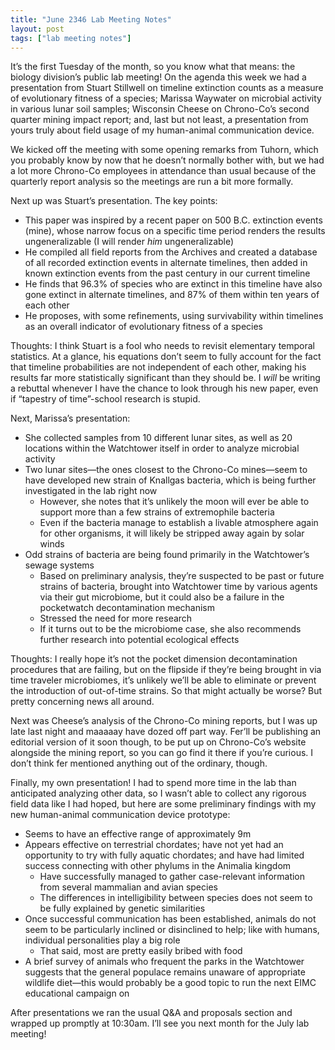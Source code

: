 ```yaml
---
title: "June 2346 Lab Meeting Notes"
layout: post
tags: ["lab meeting notes"]
---
```


It’s the first Tuesday of the month, so you know what that means: the biology division’s public lab meeting! On the agenda this week we had a presentation from Stuart Stillwell on timeline extinction counts as a measure of evolutionary fitness of a species; Marissa Waywater on microbial activity in various lunar soil samples; Wisconsin Cheese on Chrono-Co’s second quarter mining impact report; and, last but not least, a presentation from yours truly about field usage of my human-animal communication device.

We kicked off the meeting with some opening remarks from Tuhorn, which you probably know by now that he doesn’t normally bother with, but we had a lot more Chrono-Co employees in attendance than usual because of the quarterly report analysis so the meetings are run a bit more formally.

Next up was Stuart’s presentation. The key points:

- This paper was inspired by a recent paper on 500 B.C. extinction events (mine), whose narrow focus on a specific time period renders the results ungeneralizable (I will render _him_ ungeneralizable)
- He compiled all field reports from the Archives and created a database of all recorded extinction events in alternate timelines, then added in known extinction events from the past century in our current timeline
- He finds that 96.3% of species who are extinct in this timeline have also gone extinct in alternate timelines, and 87% of them within ten years of each other
- He proposes, with some refinements, using survivability within timelines as an overall indicator of evolutionary fitness of a species

Thoughts: I think Stuart is a fool who needs to revisit elementary temporal statistics. At a glance, his equations don’t seem to fully account for the fact that timeline probabilities are not independent of each other, making his results far more statistically significant than they should be. I _will_ be writing a rebuttal whenever I have the chance to look through his new paper, even if “tapestry of time”-school research is stupid.

Next, Marissa’s presentation:

- She collected samples from 10 different lunar sites, as well as 20 locations within the Watchtower itself in order to analyze microbial activity
- Two lunar sites—the ones closest to the Chrono-Co mines—seem to have developed new strain of Knallgas bacteria, which is being further investigated in the lab right now
  - However, she notes that it’s unlikely the moon will ever be able to support more than a few strains of extremophile bacteria
  - Even if the bacteria manage to establish a livable atmosphere again for other organisms, it will likely be stripped away again by solar winds
- Odd strains of bacteria are being found primarily in the Watchtower’s sewage systems
  - Based on preliminary analysis, they’re suspected to be past or future strains of bacteria, brought into Watchtower time by various agents via their gut microbiome, but it could also be a failure in the pocketwatch decontamination mechanism
  - Stressed the need for more research
  - If it turns out to be the microbiome case, she also recommends further research into potential ecological effects

Thoughts: I really hope it’s not the pocket dimension decontamination procedures that are failing, but on the flipside if they’re being brought in via time traveler microbiomes, it’s unlikely we’ll be able to eliminate or prevent the introduction of out-of-time strains. So that might actually be worse? But pretty concerning news all around.

Next was Cheese’s analysis of the Chrono-Co mining reports, but I was up late last night and maaaaay have dozed off part way. Fer’ll be publishing an editorial version of it soon though, to be put up on Chrono-Co’s website alongside the mining report, so you can go find it there if you’re curious. I don’t think fer mentioned anything out of the ordinary, though.

Finally, my own presentation! I had to spend more time in the lab than anticipated analyzing other data, so I wasn’t able to collect any rigorous field data like I had hoped, but here are some preliminary findings with my new human-animal communication device prototype:

- Seems to have an effective range of approximately 9m
- Appears effective on terrestrial chordates; have not yet had an opportunity to try with fully aquatic chordates; and have had limited success connecting with other phylums in the Animalia kingdom
  - Have successfully managed to gather case-relevant information from several mammalian and avian species
  - The differences in intelligibility between species does not seem to be fully explained by genetic similarities
- Once successful communication has been established, animals do not seem to be particularly inclined or disinclined to help; like with humans, individual personalities play a big role
  - That said, most are pretty easily bribed with food
- A brief survey of animals who frequent the parks in the Watchtower suggests that the general populace remains unaware of appropriate wildlife diet—this would probably be a good topic to run the next EIMC educational campaign on

After presentations we ran the usual Q&A and proposals section and wrapped up promptly at 10:30am. I’ll see you next month for the July lab meeting!
